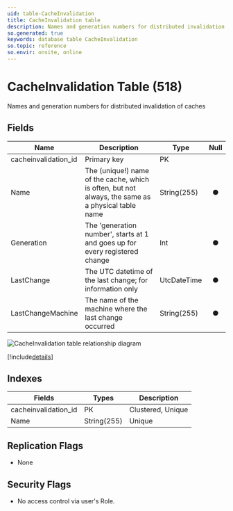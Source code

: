 ```yaml
---
uid: table-CacheInvalidation
title: CacheInvalidation table
description: Names and generation numbers for distributed invalidation of caches
so.generated: true
keywords: database table CacheInvalidation
so.topic: reference
so.envir: onsite, online
---
```


# CacheInvalidation Table (518)

Names and generation numbers for distributed invalidation of caches

## Fields

| Name | Description | Type | Null |
|------|-------------|------|:----:|
|cacheinvalidation\_id|Primary key|PK| |
|Name|The (unique!) name of the cache, which is often, but not always, the same as a physical table name|String(255)|&#x25CF;|
|Generation|The &apos;generation number&apos;, starts at 1 and goes up for every registered change|Int|&#x25CF;|
|LastChange|The UTC datetime of the last change; for information only|UtcDateTime|&#x25CF;|
|LastChangeMachine|The name of the machine where the last change occurred|String(255)|&#x25CF;|


![CacheInvalidation table relationship diagram](./media/CacheInvalidation.png)

[!include[details](./includes/cacheinvalidation.md)]

## Indexes

| Fields | Types | Description |
|--------|-------|-------------|
|cacheinvalidation\_id |PK |Clustered, Unique |
|Name |String(255) |Unique |

## Replication Flags

* None

## Security Flags

* No access control via user's Role.

